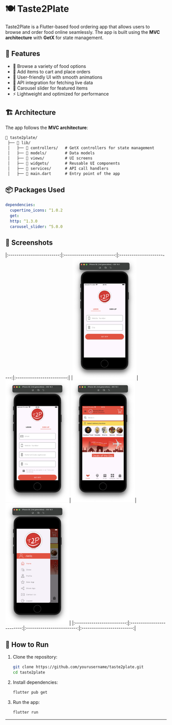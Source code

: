 # 🍽️ Taste2Plate

Taste2Plate is a Flutter-based food ordering app that allows users to browse and order food online seamlessly. The app is built using the **MVC architecture** with **GetX** for state management.

## 🌟 Features

- 🍕 Browse a variety of food options
- 🛒 Add items to cart and place orders
- 🎨 User-friendly UI with smooth animations
- 🔄 API integration for fetching live data
- 🎠 Carousel slider for featured items
- ⚡ Lightweight and optimized for performance

## 🏗️ Architecture

The app follows the **MVC architecture**:

```
📂 taste2plate/
 ├── 📁 lib/
 │   ├── 📁 controllers/   # GetX controllers for state management
 │   ├── 📁 models/        # Data models
 │   ├── 📁 views/         # UI screens
 │   ├── 📁 widgets/       # Reusable UI components
 │   ├── 📁 services/      # API call handlers
 │   ├── 📄 main.dart      # Entry point of the app
```

## 📦 Packages Used

```yaml
dependencies:
  cupertino_icons: ^1.0.2
  get:
  http: ^1.3.0
  carousel_slider: ^5.0.0
```

## 📸 Screenshots

|:-------------------------:|:-------------------------:|:-------------------------:|:-------------------------:|
|<img src="assets/screenshots/login.png" width="200">|<img src="assets/screenshots/signup.png" width="200">|<img src="assets/screenshots/home.png" width="200">|<img src="assets/screenshots/drawer.png" width="200">|
|:-------------------------:|:-------------------------:|:-------------------------:|:-------------------------:|

## 🚀 How to Run

1. Clone the repository:
   ```bash
   git clone https://github.com/yourusername/taste2plate.git
   cd taste2plate
   ```
2. Install dependencies:
   ```bash
   flutter pub get
   ```
3. Run the app:
   ```bash
   flutter run
   ```

---
